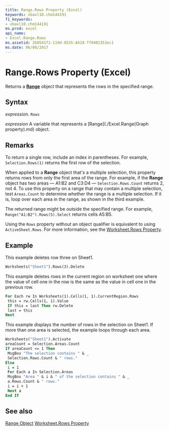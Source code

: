 ```yaml
---
title: Range.Rows Property (Excel)
keywords: vbaxl10.chm144191
f1_keywords:
- vbaxl10.chm144191
ms.prod: excel
api_name:
- Excel.Range.Rows
ms.assetid: 2b0541f1-119d-8535-8418-ff9482353ec1
ms.date: 06/08/2017
---
```



# Range.Rows Property (Excel)

Returns a **[Range](Excel.Range(object).md)** object that represents the rows in the specified range.


## Syntax

 _expression_. `Rows`

 _expression_ A variable that represents a [Range](./Excel.Range(Graph property).md) object.


## Remarks

To return a single row, include an index in parentheses. For example, `Selection.Rows(1)` returns the first row of the selection. 

When applied to a  **Range** object that's a multiple selection, this property returns rows from only the first area of the range. For example, if the **Range** object has two areas — A1:B2 and C3:D4 — `Selection.Rows.Count` returns 2, not 4. To use this property on a range that may contain a multiple selection, test `Areas.Count` to determine whether the range is a multiple selection. If it is, loop over each area in the range, as shown in the third example.

The returned range might be outside the specified range. For example, `Range("A1:B2").Rows(5).Select` returns cells A5:B5.

Using the `Rows` property without an object qualifier is equivalent to using  `ActiveSheet.Rows`. For more information, see the [Worksheet.Rows Property](excel.worksheet.rows.md).

## Example

This example deletes row three on Sheet1.


```vb
Worksheets("Sheet1").Rows(3).Delete
```

This example deletes rows in the current region on worksheet one where the value of cell one in the row is the same as the value in cell one in the previous row.




```vb
For Each rw In Worksheets(1).Cells(1, 1).CurrentRegion.Rows 
 this = rw.Cells(1, 1).Value 
 If this = last Then rw.Delete 
 last = this 
Next
```

This example displays the number of rows in the selection on Sheet1. If more than one area is selected, the example loops through each area.




```vb
Worksheets("Sheet1").Activate 
areaCount = Selection.Areas.Count 
If areaCount <= 1 Then 
 MsgBox "The selection contains " & _ 
 Selection.Rows.Count & " rows." 
Else 
 i = 1 
 For Each a In Selection.Areas 
 MsgBox "Area " & i & " of the selection contains " & _ 
 a.Rows.Count & " rows." 
 i = i + 1 
 Next a 
End If
```


## See also

[Range Object](Excel.Range(object).md)
[Worksheet.Rows Property](excel.worksheet.rows.md)
